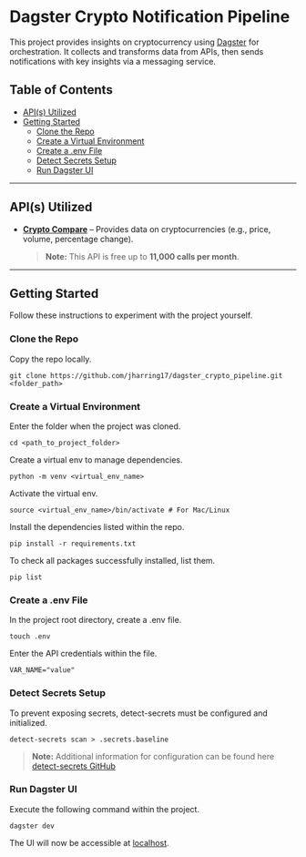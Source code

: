 # Dagster Crypto Notification Pipeline

This project provides insights on cryptocurrency using [Dagster](https://docs.dagster.io/) for orchestration. It collects and transforms data from APIs, then sends notifications with key insights via a messaging service.

## Table of Contents

- [API(s) Utilized](#apis-utilized)
- [Getting Started](#getting-started)
  - [Clone the Repo](#clone-the-repo)
  - [Create a Virtual Environment](#create-a-virtual-environment)
  - [Create a .env File](#create-a-env-file)
  - [Detect Secrets Setup](#detect-secrets-setup)
  - [Run Dagster UI](#run-dagster-ui)

---

## API(s) Utilized

- **[Crypto Compare](https://cryptocompare.com)** – Provides data on cryptocurrencies (e.g., price, volume, percentage change).
  > **Note:** This API is free up to **11,000 calls per month**.

---

## Getting Started
Follow these instructions to experiment with the project yourself.
### Clone the Repo
Copy the repo locally.

```
git clone https://github.com/jharring17/dagster_crypto_pipeline.git <folder_path>
```

### Create a Virtual Environment
Enter the folder when the project was cloned.

```
cd <path_to_project_folder>
```

Create a virtual env to manage dependencies.

```
python -m venv <virtual_env_name>
```

Activate the virtual env.

```
source <virtual_env_name>/bin/activate # For Mac/Linux
```

Install the dependencies listed within the repo.

```
pip install -r requirements.txt
```

To check all packages successfully installed, list them.

```
pip list
```

### Create a .env File
In the project root directory, create a .env file.

```
touch .env
```

Enter the API credentials within the file.

```
VAR_NAME="value"
```
### Detect Secrets Setup
To prevent exposing secrets, detect-secrets must be configured and initialized.

```
detect-secrets scan > .secrets.baseline
```
  > **Note:** Additional information for configuration can be found here [detect-secrets GitHub](https://github.com/Yelp/detect-secrets)

### Run Dagster UI
Execute the following command within the project.

```
dagster dev
```

The UI will now be accessible at [localhost](localhost:3000).